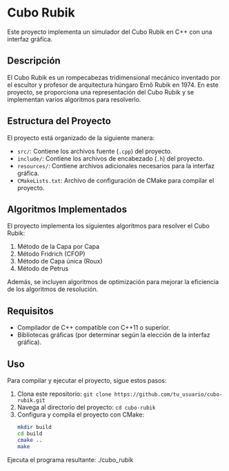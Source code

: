 # Cubo Rubik

Este proyecto implementa un simulador del Cubo Rubik en C++ con una interfaz gráfica.

## Descripción

El Cubo Rubik es un rompecabezas tridimensional mecánico inventado por el escultor y profesor de arquitectura húngaro Ernő Rubik en 1974. En este proyecto, se proporciona una representación del Cubo Rubik y se implementan varios algoritmos para resolverlo.

## Estructura del Proyecto

El proyecto está organizado de la siguiente manera:

- `src/`: Contiene los archivos fuente (`.cpp`) del proyecto.
- `include/`: Contiene los archivos de encabezado (`.h`) del proyecto.
- `resources/`: Contiene archivos adicionales necesarios para la interfaz gráfica.
- `CMakeLists.txt`: Archivo de configuración de CMake para compilar el proyecto.

## Algoritmos Implementados

El proyecto implementa los siguientes algoritmos para resolver el Cubo Rubik:

1. Método de la Capa por Capa
2. Método Fridrich (CFOP)
3. Método de Capa única (Roux)
4. Método de Petrus

Además, se incluyen algoritmos de optimización para mejorar la eficiencia de los algoritmos de resolución.

## Requisitos

- Compilador de C++ compatible con C++11 o superior.
- Bibliotecas gráficas (por determinar según la elección de la interfaz gráfica).

## Uso

Para compilar y ejecutar el proyecto, sigue estos pasos:

1. Clona este repositorio: `git clone https://github.com/tu_usuario/cubo-rubik.git`
2. Navega al directorio del proyecto: `cd cubo-rubik`
3. Configura y compila el proyecto con CMake: 
   ```bash
   mkdir build
   cd build
   cmake ..
   make
Ejecuta el programa resultante: ./cubo_rubik
